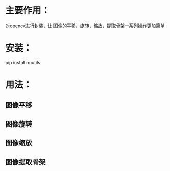 # 主要作用：
对opencv进行封装，让 图像的平移，旋转，缩放，提取骨架一系列操作更加简单

# 安装：
pip install imutils

# 用法：
## 图像平移


## 图像旋转

## 图像缩放

## 图像提取骨架
